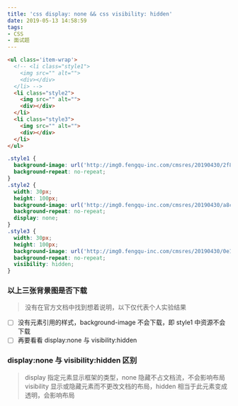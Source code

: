 ```yaml
---
title: 'css display: none && css visibility: hidden'
date: 2019-05-13 14:58:59
tags:
- CSS
- 面试题
---
```

```html
<ul class='item-wrap'>
  <!-- <li class="style1">
    <img src="" alt="">
    <div></div>
  </li> -->
  <li class="style2">
    <img src="" alt="">
    <div></div>
  </li>
  <li class="style3">
    <img src="" alt="">
    <div></div>
  </li>
</ul>
```
<!-- more -->
```CSS
.style1 {
  background-image: url('http://img0.fengqu-inc.com/cmsres/20190430/2f836f6d-91ed-4c5e-ae2a-81c32357786e.png');
  background-repeat: no-repeat;
}
.style2 {
  width: 30px;
  height: 100px;
  background-image: url('http://img0.fengqu-inc.com/cmsres/20190430/a8c73c89-6175-404a-b2b5-533c05d0f601.png');
  background-repeat: no-repeat;
  display: none;
}
.style3 {
  width: 30px;
  height: 100px;
  background-image: url('http://img0.fengqu-inc.com/cmsres/20190430/0e16b8ee-4251-456a-bf35-093bace3d252.png');
  background-repeat: no-repeat;
  visibility: hidden;
}
```
### 以上三张背景图是否下载
> 没有在官方文档中找到想着说明，以下仅代表个人实验结果
- [ ] 没有元素引用的样式，background-image 不会下载，即 style1 中资源不会下载
- [ ] 再要看看 display:none 与 visibility:hidden

### display:none 与 visibility:hidden 区别
> display 指定元素显示框架的类型，none 隐藏不占文档流，不会影响布局
> visibility 显示或隐藏元素而不更改文档的布局，hidden 相当于此元素变成透明，会影响布局
